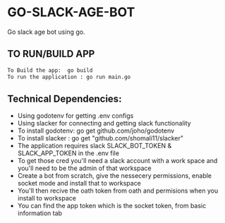 # GO-SLACK-AGE-BOT

Go slack age bot using go.

## TO RUN/BUILD APP

 ```sh
 To Build the app:  go build
 To run the application : go run main.go
 ```
## Technical Dependencies:

* Using godotenv for getting .env configs<br/>
* Using slacker for connecting and getting slack functionality <br/>
* To install godotenv:  go get github.com/joho/godotenv<br/>
* To install slacker : go get "github.com/shomali11/slacker"<br/>
* The application requires slack SLACK_BOT_TOKEN & SLACK_APP_TOKEN in the .env file
* To get those cred you'll need a slack account with a work space and you'll need to be the admin of that workspace
* Create a bot from scratch, give the nessecery permissions, enable socket mode and install that to workspace
* You'll then recive the oath token from oath and permisions when you install to workspace
* You can find the app token which is the socket token, from basic information tab


